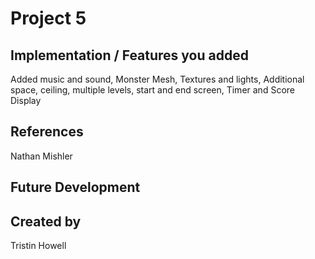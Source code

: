 # Project 5
## Implementation / Features you added
Added music and sound,
 Monster Mesh, 
Textures and lights, 
Additional space, 
ceiling, 
multiple levels, 
start and end screen, 
Timer and Score Display


## References
Nathan Mishler

## Future Development

## Created by
Tristin Howell
